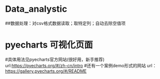 # Data_analystic
##数据处理：对csv格式数据读取；取特定列；自动去除空值项
# pyecharts 可视化页面
#具体用法见pyecharts官方网站(很好用，新手推荐) url:https://pyecharts.org/#/zh-cn/intro
#还有一个案例demo形式的网站 url：https://gallery.pyecharts.org/#/README
